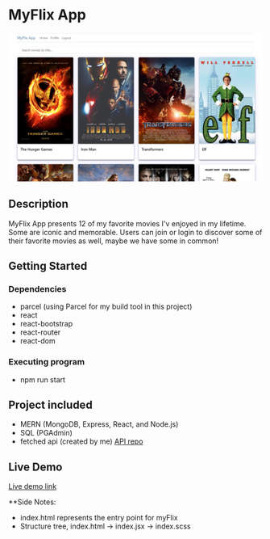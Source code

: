 # MyFlix App

![image of my app](/img/myflix-app.jpg)

## Description

MyFlix App presents 12 of my favorite movies I'v enjoyed in my lifetime. Some are iconic and memorable. Users can join or login to discover some of their favorite movies as well, maybe we have some in common!

## Getting Started

### Dependencies

- parcel (using Parcel for my build tool in this project)
- react
- react-bootstrap
- react-router
- react-dom

### Executing program

- npm run start

## Project included

- MERN (MongoDB, Express, React, and Node.js)
- SQL (PGAdmin)
- fetched api (created by me) [API repo](https://github.com/kayashley/myFlix3.0.git)

## Live Demo

[Live demo link](https://myflix-app-kc.netlify.app/login)

\*\*Side Notes:

- index.html represents the entry point for myFlix
- Structure tree, index.html -> index.jsx -> index.scss
